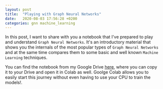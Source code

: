 ```yaml
---
layout: post
title:  "Playing with Graph Neural Networks"
date:   2020-08-03 17:56:28 +0200
categories: gnn machine_learning
---
```


In this post, I want to share with you a notebook that I've prepared to play and understand `Graph Neural Networks`. It's an introductory material that shows you the internals of the most popular types of `Graph Neural Networks` and at the same time compares them to some basic and well known `Machine Learning` techniques.

You can find the notebook from my Google Drive [here](https://colab.research.google.com/drive/154W9FmB4D9WRPBnyPY_cuPZyIdmFcSIz?usp=sharing), where you can copy it to your Drive and open it in Colab as well. Goolge Colab allows you to easily start this journey without even having to use your CPU to train the models!.
